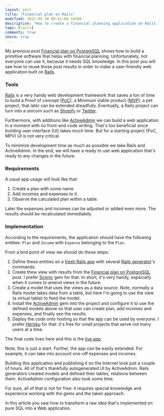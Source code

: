 ```yaml
---
layout: post
title: "Financial plan on Rails"
modified: 2022-05-18 00:41:06 +0300
description: "How to create a financial planning application on Rails."
tags: [rails]
comments: true
share: true
---
```


My previous post [Financial plan on PostgreSQL](/financial-plan-on-postgresql/) shows how to
build a primitive software that helps with financial planning. Unfortunately, not everyone can use it,
because it needs SQL knowledge. In this post you will see how to reuse those post results in order to
make a user-friendly web application built on [Rails](https://rubyonrails.org/).

### Tools

[Rails](https://rubyonrails.org/) is a very handy web development framework that saves a ton of time to build
a Proof of concept ([PoC](https://en.wikipedia.org/wiki/Proof_of_concept)),
a Minimum viable product ([MVP](https://en.wikipedia.org/wiki/Minimum_viable_product)), a pet project,
that later can be extended dreadfully. Eventually, a Rails project can turn into a unicorn such as [Shopify](https://www.shopify.com/) or [Twitter](https://twitter.com/).

Furthermore, with additions like [ActiveAdmin](https://activeadmin.info/) we can build a web application in a moment with no front-end code writing.
That's too beneficial since building user interface (UI) takes much time. But for a starting project (PoC, MPV) UI is not very critical.

To minimize development time as much as possible we take Rails and ActiveAdmin. In the end, we will have a ready to use web application that's ready to any changes in the future.

### Requirements

A usual app usage will look like that:
1. Create a plan with some name.
2. Add incomes and expenses to it.
3. Observe the calculated plan within a table.

Later the expenses and incomes can be adjusted or added even more. The results should be recalculated immediately.

### Implementation

According to the requirements, the application should have the following entities: `Plan` and `Income` with `Expense` belonging to the `Plan`.

From a bird point of view we should do these steps:

1. Define these entities on a [fresh Rails app](https://guides.rubyonrails.org/getting_started.html#creating-the-blog-application) with several [Rails generator](https://guides.rubyonrails.org/command_line.html#bin-rails-generate)'s commands.
1. Create thew view with results from the [Financial plan on PostgreSQL](/financial-plan-on-postgresql/) post. I prefer [Scenic](https://github.com/scenic-views/scenic) gem for that. In short, it's very handy, especially when it comes to amend views in the future.
1. Create a model that uses the views as a data source. Note, normally a Rails model takes data from a table, but here I'm going to use the view (a virtual table) to feed the model.
1. Install the [ActiveAdmin](https://activeadmin.info/0-installation.html) gem into the project and configure it to use the defined models above so that user can create plan, add incomes and expenses, and finally see the results.
1. Deploy the code onto hosting so that the app can be used by everyone. I prefer [Heroku](https://heroku.com/) for that: it's free for small projects that serve not many users at a time.

The final code lives here and this is the [live app](https://dry-wave-47133.herokuapp.com/).

Note, this is just a start. Further, the app can be easily extended. For example, it can take into account one-off expenses and incomes.

Building this application and publishing it on the Internet took just a couple of hours.
All of that's thankfully autogenerated UI by ActiveAdmin. Rails generators created models and defined their tables, relations between them.
ActiveAdmin configuration also took some time.

For sure, all of that is not for free: it requires special knowledge and experience working with the gems and the taken approach.

In this article you saw how to transform a raw idea that's implemented on pure SQL into a Web application.

